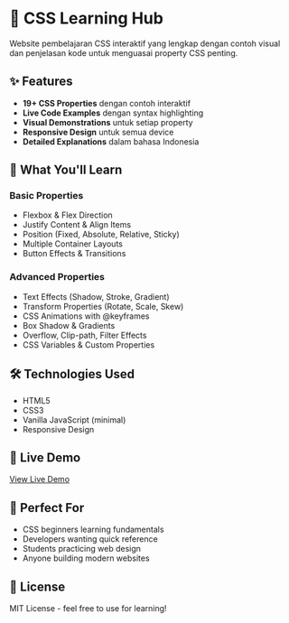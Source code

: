 # 🎨 CSS Learning Hub

Website pembelajaran CSS interaktif yang lengkap dengan contoh visual dan penjelasan kode untuk menguasai property CSS penting.

## ✨ Features

- **19+ CSS Properties** dengan contoh interaktif
- **Live Code Examples** dengan syntax highlighting
- **Visual Demonstrations** untuk setiap property
- **Responsive Design** untuk semua device
- **Detailed Explanations** dalam bahasa Indonesia

## 🚀 What You'll Learn

### Basic Properties
- Flexbox & Flex Direction
- Justify Content & Align Items
- Position (Fixed, Absolute, Relative, Sticky)
- Multiple Container Layouts
- Button Effects & Transitions

### Advanced Properties
- Text Effects (Shadow, Stroke, Gradient)
- Transform Properties (Rotate, Scale, Skew)
- CSS Animations with @keyframes
- Box Shadow & Gradients
- Overflow, Clip-path, Filter Effects
- CSS Variables & Custom Properties

## 🛠️ Technologies Used

- HTML5
- CSS3
- Vanilla JavaScript (minimal)
- Responsive Design

## 📱 Live Demo

[View Live Demo](https://yourusername.github.io/css-learning-hub)

## 🎯 Perfect For

- CSS beginners learning fundamentals
- Developers wanting quick reference
- Students practicing web design
- Anyone building modern websites

## 📄 License

MIT License - feel free to use for learning!
